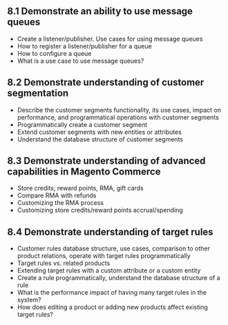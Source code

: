 ##	8.1 Demonstrate an ability to use message queues
-	Create a listener/publisher. Use cases for using message queues
-	How to register a listener/publisher for a queue
-	How to configure a queue
-	What is a use case to use message queues?
##	8.2 Demonstrate understanding of customer segmentation
-	Describe the customer segments functionality, its use cases, impact on performance, and programmatical operations with customer segments
-	Programmatically create a customer segment
-	Extend customer segments with new entities or attributes
-	Understand the database structure of customer segments
##	8.3 Demonstrate understanding of advanced capabilities in Magento Commerce
-	Store credits, reward points, RMA, gift cards
-	Compare RMA with refunds
-	Customizing the RMA process
-	Customizing store credits/reward points accrual/spending
##	8.4 Demonstrate understanding of target rules
-	Customer rules database structure, use cases, comparison to other product relations, operate with target rules programmatically
-	Target rules vs. related products
-	Extending target rules with a custom attribute or a custom entity
-	Create a rule programmatically, understand the database structure of a rule
-	What is the performance impact of having many target rules in the system?
-	How does editing a product or adding new products affect existing target rules?
